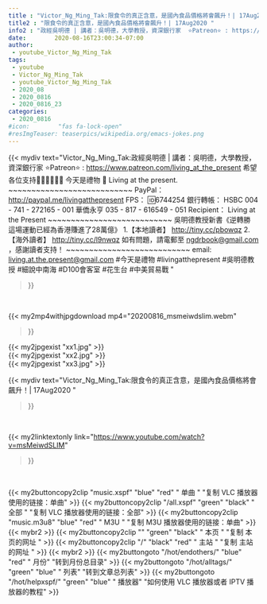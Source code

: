 ```yaml
---
title : "Victor_Ng_Ming_Tak:限食令的真正含意，是國內食品價格將會飆升！| 17Aug2020 "
title2 : "限食令的真正含意，是國內食品價格將會飆升！| 17Aug2020 "
info2 : "政經吳明德 | 講者：吳明德，大學教授，資深銀行家  ⭐️Patreon⭐️ : https://www.patreon.com/living_at_the_present 希望各位支持🙏🏼🙏🏼🙏🏼 今天是禮物 🎁 Living at the present. ~~~~~~~~~~~~~~~~~~~~~~~~~~~ PayPal： http://paypal.me/livingatthepresent  FPS： 🆔6744254  銀行轉帳： HSBC 004 - 741 - 272165 - 001 華僑永亨 035 - 817 - 616549 - 051  Recipient： Living at the Present ~~~~~~~~~~~~~~~~~~~~~~~~~~~ 吳明德教授新書《逆轉勝 這場運動已經為香港賺進了28萬億》  1.【本地讀者】  http://tiny.cc/pbowqz  2.【海外讀者】 http://tiny.cc/l9nwqz  如有問題，請電郵至 ngdrbook@gmail.com ，感謝讀者支持！ ~~~~~~~~~~~~~~~~~~~~~~~~~~~ email: living.at.the.present@gmail.com  #今天是禮物 #livingatthepresent #吳明德教授 #細說中南海 #D100會客室 #花生台 #中美貿易戰 "
date:        2020-08-16T23:00:34-07:00
author:
 - youtube_Victor_Ng_Ming_Tak
tags:
 - youtube
 - Victor_Ng_Ming_Tak
 - youtube_Victor_Ng_Ming_Tak
 - 2020_08
 - 2020_0816
 - 2020_0816_23
categories:
 - 2020_0816
#icon:        "fas fa-lock-open"
#resImgTeaser: teaserpics/wikipedia.org/emacs-jokes.png
---
```


{{< mydiv text="Victor_Ng_Ming_Tak:政經吳明德 | 講者：吳明德，大學教授，資深銀行家  ⭐️Patreon⭐️ : https://www.patreon.com/living_at_the_present 希望各位支持🙏🏼🙏🏼🙏🏼 今天是禮物 🎁 Living at the present. ~~~~~~~~~~~~~~~~~~~~~~~~~~~ PayPal： http://paypal.me/livingatthepresent  FPS： 🆔6744254  銀行轉帳： HSBC 004 - 741 - 272165 - 001 華僑永亨 035 - 817 - 616549 - 051  Recipient： Living at the Present ~~~~~~~~~~~~~~~~~~~~~~~~~~~ 吳明德教授新書《逆轉勝 這場運動已經為香港賺進了28萬億》  1.【本地讀者】  http://tiny.cc/pbowqz  2.【海外讀者】 http://tiny.cc/l9nwqz  如有問題，請電郵至 ngdrbook@gmail.com ，感謝讀者支持！ ~~~~~~~~~~~~~~~~~~~~~~~~~~~ email: living.at.the.present@gmail.com  #今天是禮物 #livingatthepresent #吳明德教授 #細說中南海 #D100會客室 #花生台 #中美貿易戰 "
>}}
<br>


{{< my2mp4withjpgdownload mp4="20200816_msmeiwdslim.webm"
>}}

{{< my2jpgexist "xx1.jpg" >}}<br>
{{< my2jpgexist "xx2.jpg" >}}<br>
{{< my2jpgexist "xx3.jpg" >}}<br>



{{< mydiv text="Victor_Ng_Ming_Tak:限食令的真正含意，是國內食品價格將會飆升！| 17Aug2020 "
>}}
<br>

{{< my2linktextonly link="https://www.youtube.com/watch?v=msMeiwdSLIM"
>}}


<br>

{{< my2buttoncopy2clip "music.xspf"        "blue"   "red"    " 单曲 "  "复制 VLC 播放器使用的链接：单曲" >}} {{< my2buttoncopy2clip "/all.xspf"         "green"  "black"  " 全部 "  "复制 VLC 播放器使用的链接：全部" >}} {{< my2buttoncopy2clip "music.m3u8"        "blue"   "red"    " M3U  "    "复制 M3U 播放器使用的链接：单曲" >}} {{< mybr2 >}} {{< my2buttoncopy2clip ""                  "green"  "black"  " 本页 "    "复制 本页的网址 " >}} {{< my2buttoncopy2clip "/"                 "black"  "red"    " 主站 "    "复制 主站的网址 " >}} {{< mybr2 >}} {{< my2buttongoto      "/hot/endothers/"   "blue"   "red"    " 月份"   "转到月份总目录" >}} {{< my2buttongoto      "/hot/alltags/"     "green"  "blue"   " 列表"   "转到文章总列表" >}} {{< my2buttongoto      "/hot/helpxspf/"    "green"  "blue"   " 播放器" "如何使用 VLC 播放器或者 IPTV 播放器的教程" >}} 
